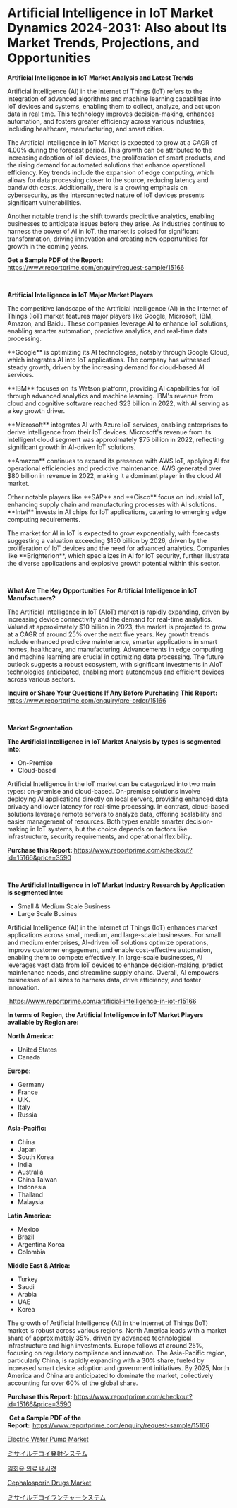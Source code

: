 <p><h1>Artificial Intelligence in IoT Market Dynamics 2024-2031: Also about Its Market Trends, Projections, and Opportunities</h1></p><p><strong>Artificial Intelligence in IoT Market Analysis and Latest Trends</strong></p>
<p><p>Artificial Intelligence (AI) in the Internet of Things (IoT) refers to the integration of advanced algorithms and machine learning capabilities into IoT devices and systems, enabling them to collect, analyze, and act upon data in real time. This technology improves decision-making, enhances automation, and fosters greater efficiency across various industries, including healthcare, manufacturing, and smart cities.</p><p>The Artificial Intelligence in IoT Market is expected to grow at a CAGR of 4.00% during the forecast period. This growth can be attributed to the increasing adoption of IoT devices, the proliferation of smart products, and the rising demand for automated solutions that enhance operational efficiency. Key trends include the expansion of edge computing, which allows for data processing closer to the source, reducing latency and bandwidth costs. Additionally, there is a growing emphasis on cybersecurity, as the interconnected nature of IoT devices presents significant vulnerabilities.</p><p>Another notable trend is the shift towards predictive analytics, enabling businesses to anticipate issues before they arise. As industries continue to harness the power of AI in IoT, the market is poised for significant transformation, driving innovation and creating new opportunities for growth in the coming years.</p></p>
<p><strong>Get a Sample PDF of the Report:&nbsp;</strong> <a href="https://www.reportprime.com/enquiry/request-sample/15166">https://www.reportprime.com/enquiry/request-sample/15166</a></p>
<p>&nbsp;</p>
<p><strong>Artificial Intelligence in IoT Major Market Players</strong></p>
<p><p>The competitive landscape of the Artificial Intelligence (AI) in the Internet of Things (IoT) market features major players like Google, Microsoft, IBM, Amazon, and Baidu. These companies leverage AI to enhance IoT solutions, enabling smarter automation, predictive analytics, and real-time data processing.</p><p>**Google** is optimizing its AI technologies, notably through Google Cloud, which integrates AI into IoT applications. The company has witnessed steady growth, driven by the increasing demand for cloud-based AI services.</p><p>**IBM** focuses on its Watson platform, providing AI capabilities for IoT through advanced analytics and machine learning. IBM's revenue from cloud and cognitive software reached $23 billion in 2022, with AI serving as a key growth driver.</p><p>**Microsoft** integrates AI with Azure IoT services, enabling enterprises to derive intelligence from their IoT devices. Microsoft's revenue from its intelligent cloud segment was approximately $75 billion in 2022, reflecting significant growth in AI-driven IoT solutions.</p><p>**Amazon** continues to expand its presence with AWS IoT, applying AI for operational efficiencies and predictive maintenance. AWS generated over $80 billion in revenue in 2022, making it a dominant player in the cloud AI market.</p><p>Other notable players like **SAP** and **Cisco** focus on industrial IoT, enhancing supply chain and manufacturing processes with AI solutions. **Intel** invests in AI chips for IoT applications, catering to emerging edge computing requirements.</p><p>The market for AI in IoT is expected to grow exponentially, with forecasts suggesting a valuation exceeding $150 billion by 2026, driven by the proliferation of IoT devices and the need for advanced analytics. Companies like **Brighterion**, which specializes in AI for IoT security, further illustrate the diverse applications and explosive growth potential within this sector.</p></p>
<p>&nbsp;</p>
<p><strong>What Are The Key Opportunities For Artificial Intelligence in IoT Manufacturers?</strong></p>
<p><p>The Artificial Intelligence in IoT (AIoT) market is rapidly expanding, driven by increasing device connectivity and the demand for real-time analytics. Valued at approximately $10 billion in 2023, the market is projected to grow at a CAGR of around 25% over the next five years. Key growth trends include enhanced predictive maintenance, smarter applications in smart homes, healthcare, and manufacturing. Advancements in edge computing and machine learning are crucial in optimizing data processing. The future outlook suggests a robust ecosystem, with significant investments in AIoT technologies anticipated, enabling more autonomous and efficient devices across various sectors.</p></p>
<p><strong>Inquire or Share Your Questions If Any Before Purchasing This Report:</strong> <a href="https://www.reportprime.com/enquiry/pre-order/15166">https://www.reportprime.com/enquiry/pre-order/15166</a></p>
<p>&nbsp;</p>
<p><strong>Market Segmentation</strong></p>
<p><strong>The Artificial Intelligence in IoT Market Analysis by types is segmented into:</strong></p>
<p><ul><li>On-Premise</li><li>Cloud-based</li></ul></p>
<p><p>Artificial Intelligence in the IoT market can be categorized into two main types: on-premise and cloud-based. On-premise solutions involve deploying AI applications directly on local servers, providing enhanced data privacy and lower latency for real-time processing. In contrast, cloud-based solutions leverage remote servers to analyze data, offering scalability and easier management of resources. Both types enable smarter decision-making in IoT systems, but the choice depends on factors like infrastructure, security requirements, and operational flexibility.</p></p>
<p><strong>Purchase this Report:&nbsp;</strong><a href="https://www.reportprime.com/checkout?id=15166&price=3590">https://www.reportprime.com/checkout?id=15166&price=3590</a></p>
<p>&nbsp;</p>
<p><strong>The Artificial Intelligence in IoT Market Industry Research by Application is segmented into:</strong></p>
<p><ul><li>Small & Medium Scale Business</li><li>Large Scale Busines</li></ul></p>
<p><p>Artificial Intelligence (AI) in the Internet of Things (IoT) enhances market applications across small, medium, and large-scale businesses. For small and medium enterprises, AI-driven IoT solutions optimize operations, improve customer engagement, and enable cost-effective automation, enabling them to compete effectively. In large-scale businesses, AI leverages vast data from IoT devices to enhance decision-making, predict maintenance needs, and streamline supply chains. Overall, AI empowers businesses of all sizes to harness data, drive efficiency, and foster innovation.</p></p>
<p><a href="https://www.reportprime.com/artificial-intelligence-in-iot-r15166">&nbsp;https://www.reportprime.com/artificial-intelligence-in-iot-r15166</a></p>
<p><strong>In terms of Region, the Artificial Intelligence in IoT Market Players available by Region are:</strong></p>
<p>
    <p> <strong> North America: </strong>
        <ul>
            <li>United States</li>
            <li>Canada</li>
        </ul>
        </p> 
    <p> <strong> Europe: </strong>
        <ul>
            <li>Germany</li>
            <li>France</li>
            <li>U.K.</li>
            <li>Italy</li>
            <li>Russia</li>
        </ul>
        </p> 
    <p> <strong> Asia-Pacific: </strong>
        <ul>
            <li>China</li>
            <li>Japan</li>
            <li>South Korea</li>
            <li>India</li>
            <li>Australia</li>
            <li>China Taiwan</li>
            <li>Indonesia</li>
            <li>Thailand</li>
            <li>Malaysia</li>
        </ul>
        </p> 
    <p> <strong> Latin America: </strong>
        <ul>
            <li>Mexico</li>
            <li>Brazil</li>
            <li>Argentina Korea</li>
            <li>Colombia</li>
        </ul>
        </p> 
    <p> <strong> Middle East & Africa: </strong>
        <ul>
            <li>Turkey</li>
            <li>Saudi</li>
            <li>Arabia</li>
            <li>UAE</li>
            <li>Korea</li>
        </ul>
    </p>
    </p>
<p><p>The growth of Artificial Intelligence (AI) in the Internet of Things (IoT) market is robust across various regions. North America leads with a market share of approximately 35%, driven by advanced technological infrastructure and high investments. Europe follows at around 25%, focusing on regulatory compliance and innovation. The Asia-Pacific region, particularly China, is rapidly expanding with a 30% share, fueled by increased smart device adoption and government initiatives. By 2025, North America and China are anticipated to dominate the market, collectively accounting for over 60% of the global share.</p></p>
<p><strong>Purchase this Report: </strong><a href="https://www.reportprime.com/checkout?id=15166&price=3590">https://www.reportprime.com/checkout?id=15166&price=3590</a></p>
<p>&nbsp;<strong>Get a Sample PDF of the Report:&nbsp;&nbsp;</strong><a href="https://www.reportprime.com/enquiry/request-sample/15166">https://www.reportprime.com/enquiry/request-sample/15166</a></p>
<p><strong></strong></p>
<p><p><a href="https://issuu.com/reportprime-2/docs/electric-water-pump-market-size-203_cea44afd1d4d31">Electric Water Pump Market</a></p><p><a href="https://medium.com/@ridleydamion/missile-decoy-launching-system-market-%E3%81%AF-%E3%82%B3%E3%82%B9%E3%83%88%E7%AE%A1%E7%90%86%E3%81%A8%E5%8A%B9%E7%8E%87%E5%90%91%E4%B8%8A%E3%82%92%E5%84%AA%E5%85%88%E3%81%97%E3%81%BE%E3%81%99-%E3%81%95%E3%82%89%E3%81%AB-%E5%A0%B1%E5%91%8A%E6%9B%B8%E3%81%AF%E5%B8%82%E5%A0%B4%E3%81%AE%E9%9C%80%E8%A6%81%E9%9D%A2%E3%81%A8%E4%BE%9B%E7%B5%A6%E9%9D%A2%E3%81%AE%E4%B8%A1%E6%96%B9%E3%82%92%E3%82%AB%E3%83%90%E3%83%BC%E3%81%97%E3%81%A6%E3%81%84%E3%81%BE%E3%81%99-missile-6d551520f53a">ミサイルデコイ発射システム</a></p><p><a href="https://medium.com/@joshuapierce88/single-use-medical-endoscopes-market-%EC%9D%98-%EA%B8%80%EB%A1%9C%EB%B2%8C-%EC%8B%9C%EC%9E%A5-%EA%B0%9C%EC%9A%94%EB%8A%94-%EC%A0%84-%EC%84%B8%EA%B3%84-%EB%B0%8F-%EC%A3%BC%EC%9A%94-%EC%8B%9C%EC%9E%A5%EC%9D%98-%EC%82%B0%EC%97%85%EC%97%90-%EC%98%81%ED%96%A5%EC%9D%84-%EB%AF%B8%EC%B9%98%EB%8A%94-%EC%A3%BC%EC%9A%94-%ED%8A%B8%EB%A0%8C%EB%93%9C%EC%97%90-%EB%8C%80%ED%95%9C-%EB%8F%85%ED%8A%B9%ED%95%9C-%EA%B4%80%EC%A0%90%EC%9D%84-b5cf0497ba62">일회용 의료 내시경</a></p><p><a href="https://www.linkedin.com/pulse/cephalosporin-drugs-market-insights-products-regional-analysis-r6fbe?trackingId=gPAB6ch1TsqDQf%2B3flaSuQ%3D%3D">Cephalosporin Drugs Market</a></p><p><a href="https://medium.com/@ridleydamion/missile-decoy-launcher-system-market-%E3%81%AF-%E3%82%B3%E3%82%B9%E3%83%88%E7%AE%A1%E7%90%86%E3%81%A8%E5%8A%B9%E7%8E%87%E5%90%91%E4%B8%8A%E3%82%92%E5%84%AA%E5%85%88%E3%81%97%E3%81%BE%E3%81%99-%E3%81%95%E3%82%89%E3%81%AB-%E5%A0%B1%E5%91%8A%E6%9B%B8%E3%81%AF%E5%B8%82%E5%A0%B4%E3%81%AE%E9%9C%80%E8%A6%81%E9%9D%A2%E3%81%A8%E4%BE%9B%E7%B5%A6%E9%9D%A2%E3%81%AE%E4%B8%A1%E6%96%B9%E3%82%92%E3%82%AB%E3%83%90%E3%83%BC%E3%81%97%E3%81%A6%E3%81%84%E3%81%BE%E3%81%99-missile-0c281c1872ea">ミサイルデコイランチャーシステム</a></p></p>